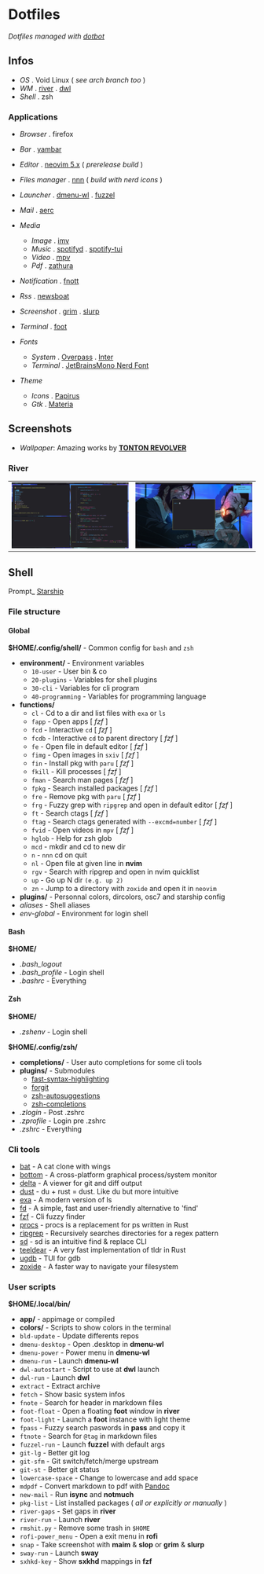 # Dotfiles

_Dotfiles managed with [dotbot](https://github.com/anishathalye/dotbot)_

## Infos

- _OS_ . Void Linux ( _see arch branch too_ )
- _WM_ . [river](https://github.com/ifreund/river) . [dwl](https://github.com/djpohly/dwl)
- _Shell_ . zsh

### Applications

- _Browser_ . firefox
- _Bar_ . [yambar](https://codeberg.org/dnkl/yambar)
- _Editor_ . [neovim 5.x](https://github.com/neovim/neovim) ( _prerelease build_ )
- _Files manager_ . [nnn](https://github.com/jarun/nnn) ( _build with nerd icons_ )
- _Launcher_
  . [dmenu-wl](https://github.com/nyyManni/dmenu-wayland)
  . [fuzzel](https://codeberg.org/dnkl/fuzzel)
- _Mail_ . [aerc](https://git.sr.ht/~sircmpwn/aerc)
- _Media_
  - _Image_ . [imv](https://github.com/eXeC64/imv)
  - _Music_ . [spotifyd](https://github.com/Spotifyd/spotifyd) . [spotify-tui](https://github.com/Rigellute/spotify-tui)
  - _Video_ . [mpv](https://github.com/mpv-player/mpv)
  - _Pdf_ . [zathura](https://pwmt.org/projects/zathura/)
- _Notification_ . [fnott](https://codeberg.org/dnkl/fnott)
- _Rss_ . [newsboat](https://newsboat.org/)
- _Screenshot_
  . [grim](https://github.com/emersion/grim)
  . [slurp](https://github.com/emersion/slurp)
- _Terminal_ . [foot](https://codeberg.org/dnkl/foot)

- _Fonts_
  - _System_
    . [Overpass](https://overpassfont.org/)
    . [Inter](https://github.com/rsms/inter)
  - _Terminal_ . [JetBrainsMono Nerd Font](https://github.com/ryanoasis/nerd-fonts)
- _Theme_
  - _Icons_ . [Papirus](https://github.com/PapirusDevelopmentTeam/papirus-icon-theme)
  - _Gtk_ . [Materia](https://github.com/nana-4/materia-theme)

## Screenshots

- _Wallpaper_: Amazing works by **[TONTON REVOLVER](https://www.artstation.com/artwork/xJAqkE)**

### River

|                                                               |                                                                  |
| ------------------------------------------------------------- | ---------------------------------------------------------------- |
| ![river_busy](.previews/river_busy.png?raw=true "river_busy") | ![river_clean](.previews/river_clean.png?raw=true "river_clean") |

## Shell

Prompt\_ [Starship](https://github.com/starship/starship)

### File structure

#### Global

**$HOME/.config/shell/** - Common config for `bash` and `zsh`

- **environment/** - Environment variables
  - `10-user` - User bin & co
  - `20-plugins` - Variables for shell plugins
  - `30-cli` - Variables for cli program
  - `40-programming` - Variables for programming language
- **functions/**
  - `cl` - Cd to a dir and list files with `exa` or `ls`
  - `fapp` - Open apps [ _fzf_ ]
  - `fcd` - Interactive `cd` [ _fzf_ ]
  - `fcdb` - Interactive `cd` to parent directory [ _fzf_ ]
  - `fe` - Open file in default editor [ _fzf_ ]
  - `fimg` - Open images in `sxiv` [ _fzf_ ]
  - `fin` - Install pkg with `paru` [ _fzf_ ]
  - `fkill` - Kill processes [ _fzf_ ]
  - `fman` - Search man pages [ _fzf_ ]
  - `fpkg` - Search installed packages [ _fzf_ ]
  - `fre` - Remove pkg with `paru` [ _fzf_ ]
  - `frg` - Fuzzy grep with `ripgrep` and open in default editor [ _fzf_ ]
  - `ft` - Search ctags [ _fzf_ ]
  - `ftag` - Search ctags generated with `--excmd=number` [ _fzf_ ]
  - `fvid` - Open videos in `mpv` [ _fzf_ ]
  - `hglob` - Help for zsh glob
  - `mcd` - mkdir and cd to new dir
  - `n` - `nnn` cd on quit
  - `nl` - Open file at given line in **nvim**
  - `rgv` - Search with ripgrep and open in nvim quicklist
  - `up` - Go up N dir `(e.g. up 2)`
  - `zn` - Jump to a directory with `zoxide` and open it in `neovim`
- **plugins/** - Personnal colors, dircolors, osc7 and starship config
- _aliases_ - Shell aliases
- _env-global_ - Environment for login shell

#### Bash

**$HOME/**

- _.bash_logout_
- _.bash_profile_ - Login shell
- _.bashrc_ - Everything

#### Zsh

**$HOME/**

- _.zshenv_ - Login shell

**$HOME/.config/zsh/**

- **completions/** - User auto completions for some cli tools
- **plugins/** - Submodules
  - [fast-syntax-highlighting](https://github.com/zdharma/fast-syntax-highlighting)
  - [forgit](https://github.com/wfxr/forgit)
  - [zsh-autosuggestions](https://github.com/zsh-users/zsh-autosuggestions)
  - [zsh-completions](https://github.com/zsh-users/zsh-completions)
- _.zlogin_ - Post .zshrc
- _.zprofile_ - Login pre .zshrc
- _.zshrc_ - Everything

### Cli tools

- [bat](https://github.com/sharkdp/bat) - A cat clone with wings
- [bottom](https://github.com/ClementTsang/bottom) - A cross-platform graphical process/system monitor
- [delta](https://github.com/dandavison/delta) - A viewer for git and diff output
- [dust](https://github.com/bootandy/dust) - du + rust = dust. Like du but more intuitive
- [exa](https://github.com/ogham/exa) - A modern version of ls
- [fd](https://github.com/sharkdp/fd) - A simple, fast and user-friendly alternative to 'find'
- [fzf](https://github.com/junegunn/fzf) - Cli fuzzy finder
- [procs](https://github.com/dalance/procs) - procs is a replacement for ps written in Rust
- [ripgrep](https://github.com/BurntSushi/ripgrep) - Recursively searches directories for a regex pattern
- [sd](https://github.com/chmln/sd) - sd is an intuitive find & replace CLI
- [teeldear](https://github.com/dbrgn/tealdeer) - A very fast implementation of tldr in Rust
- [ugdb](https://github.com/ftilde/ugdb) - TUI for gdb
- [zoxide](https://github.com/ajeetdsouza/zoxide) - A faster way to navigate your filesystem

### User scripts

**$HOME/.local/bin/**

- **app/** - appimage or compiled
- **colors/** - Scripts to show colors in the terminal
- `bld-update` - Update differents repos
- `dmenu-desktop` - Open .desktop in **dmenu-wl**
- `dmenu-power` - Power menu in **dmenu-wl**
- `dmenu-run` - Launch **dmenu-wl**
- `dwl-autostart` - Script to use at **dwl** launch
- `dwl-run` - Launch **dwl**
- `extract` - Extract archive
- `fetch` - Show basic system infos
- `fnote` - Search for header in markdown files
- `foot-float` - Open a floating **foot** window in **river**
- `foot-light` - Launch a **foot** instance with light theme
- `fpass` - Fuzzy search paswords in **pass** and copy it
- `ftnote` - Search for `@tag` in markdown files
- `fuzzel-run` - Launch **fuzzel** with default args
- `git-lg` - Better git log
- `git-sfm` - Git switch/fetch/merge upstream
- `git-st` - Better git status
- `lowercase-space` - Change to lowercase and add space
- `mdpdf` - Convert markdown to pdf with [Pandoc](https://github.com/jgm/pandoc)
- `new-mail` - Run **isync** and **notmuch**
- `pkg-list` - List installed packages ( _all or explicitly or manually_ )
- `river-gaps` - Set gaps in **river**
- `river-run` - Launch **river**
- `rmshit.py` - Remove some trash in `$HOME`
- `rofi-power_menu` - Open a exit menu in **rofi**
- `snap` - Take screenshot with **maim** & **slop** or **grim** & **slurp**
- `sway-run` - Launch **sway**
- `sxhkd-key` - Show **sxkhd** mappings in **fzf**

